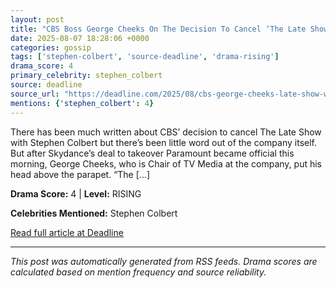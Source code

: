 ```yaml
---
layout: post
title: "CBS Boss George Cheeks On The Decision To Cancel ‘The Late Show With Stephen Colbert’"
date: 2025-08-07 18:28:06 +0000
categories: gossip
tags: ['stephen-colbert', 'source-deadline', 'drama-rising']
drama_score: 4
primary_celebrity: stephen_colbert
source: deadline
source_url: "https://deadline.com/2025/08/cbs-george-cheeks-late-show-with-stephen-colbert-cancelation-1236481494/"
mentions: {'stephen_colbert': 4}
---
```


There has been much written about CBS’ decision to cancel The Late Show with Stephen Colbert but there’s been little word out of the company itself. But after Skydance’s deal to takeover Paramount became official this morning, George Cheeks, who is Chair of TV Media at the company, put his head above the parapet. “The [&#8230;]

**Drama Score:** 4 | **Level:** RISING

**Celebrities Mentioned:** Stephen Colbert

[Read full article at Deadline](https://deadline.com/2025/08/cbs-george-cheeks-late-show-with-stephen-colbert-cancelation-1236481494/)

---
*This post was automatically generated from RSS feeds. Drama scores are calculated based on mention frequency and source reliability.*
